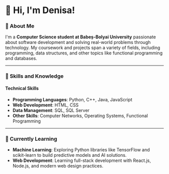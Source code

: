 # 👋 Hi, I'm Denisa!

### 🌸 About Me
I'm a **Computer Science student at Babeș-Bolyai University** passionate about software development and solving real-world problems through technology. My coursework and projects span a variety of fields, including programming, data structures, and other topics like functional programming and databases.

---

### 🌟 Skills and Knowledge
#### **Technical Skills**
- **Programming Languages**: Python, C++, Java, JavaScript
- **Web Development**: HTML, CSS
- **Data Management**: SQL, SQL Server
- **Other Skills**: Computer Networks, Operating Systems, Functional Programming

---

### 🌱 Currently Learning
- **Machine Learning**: Exploring Python libraries like TensorFlow and scikit-learn to build predictive models and AI solutions.
- **Web Development**: Learning full-stack development with React.js, Node.js, and modern web design practices.
